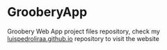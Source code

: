# GrooberyApp

Groobery Web App project files repository, check my [luispedroliraa.github.io](https://github.com/luispedroliraa/luispedroliraa.github.io "luispedroliraa.github.io") repository 
to visit the website
